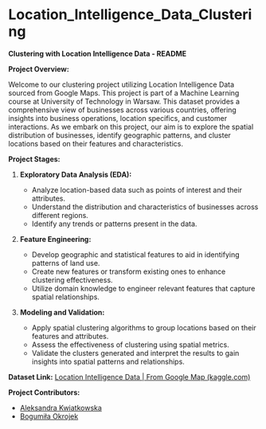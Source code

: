 # Location_Intelligence_Data_Clustering
**Clustering with Location Intelligence Data - README**

**Project Overview:**

Welcome to our clustering project utilizing Location Intelligence Data sourced from Google Maps. This project is part of a Machine Learning course at University of Technology in Warsaw. This dataset provides a comprehensive view of businesses across various countries, offering insights into business operations, location specifics, and customer interactions. As we embark on this project, our aim is to explore the spatial distribution of businesses, identify geographic patterns, and cluster locations based on their features and characteristics.

**Project Stages:**

1. **Exploratory Data Analysis (EDA):**
   - Analyze location-based data such as points of interest and their attributes.
   - Understand the distribution and characteristics of businesses across different regions.
   - Identify any trends or patterns present in the data.

2. **Feature Engineering:**
   - Develop geographic and statistical features to aid in identifying patterns of land use.
   - Create new features or transform existing ones to enhance clustering effectiveness.
   - Utilize domain knowledge to engineer relevant features that capture spatial relationships.

3. **Modeling and Validation:**
   - Apply spatial clustering algorithms to group locations based on their features and attributes.
   - Assess the effectiveness of clustering using spatial metrics.
   - Validate the clusters generated and interpret the results to gain insights into spatial patterns and relationships.

**Dataset Link:**
[Location Intelligence Data | From Google Map (kaggle.com)](https://www.kaggle.com/your-dataset-link)

**Project Contributors:**
- [Aleksandra Kwiatkowska](https://github.com/kwiatkowskaa)
- [Bogumiła Okrojek](https://github.com/szostkawron)
